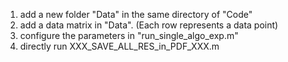 1. add a new folder "Data" in the same directory of "Code"
2. add a data matrix in "Data". (Each row represents a data point)
3. configure the parameters in "run_single_algo_exp.m"
4. directly run XXX_SAVE_ALL_RES_in_PDF_XXX.m
